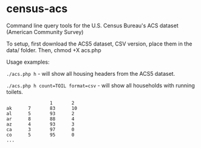 census-acs
==========

Command line query tools for the U.S. Census Bureau's ACS dataset (American Community Survey)

To setup, first download the ACS5 dataset, CSV version, place them in the data/ folder. Then, chmod +X acs.php

Usage examples:

`./acs.php h` - will show all housing headers from the ACS5 dataset. 

`./acs.php h count=TOIL format=csv` - will show all households with running toilets.

                    1       2
    ak      7       83      10
    al      5       93      2
    ar      8       88      4
    az      4       93      3
    ca      3       97      0
    co      5       95      0
    ...
